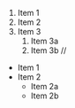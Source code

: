 1. Item 1
2. Item 2
3. Item 3
   1. Item 3a
   2. Item 3b
//
* Item 1
* Item 2
  * Item 2a
  * Item 2b
